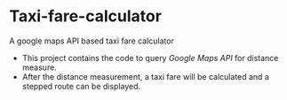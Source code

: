 # Taxi-fare-calculator
A google maps API based taxi fare calculator
* This project contains the code to query *Google Maps API* for distance measure.
* After the distance measurement, a taxi fare will be calculated and a stepped route can be displayed.
